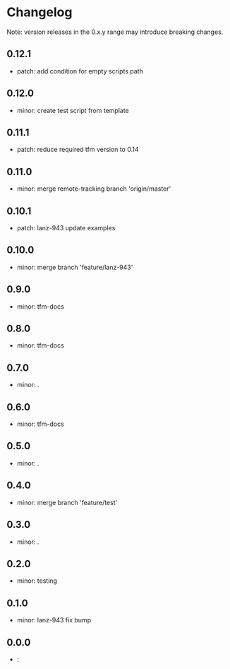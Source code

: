 # Changelog
Note: version releases in the 0.x.y range may introduce breaking changes.

## 0.12.1

- patch:  add condition for empty scripts path

## 0.12.0

- minor:  create test script from template

## 0.11.1

- patch:  reduce required tfm version to 0.14

## 0.11.0

- minor: merge remote-tracking branch 'origin/master'

## 0.10.1

- patch: lanz-943  update examples

## 0.10.0

- minor: merge branch 'feature/lanz-943'

## 0.9.0

- minor: tfm-docs

## 0.8.0

- minor: tfm-docs

## 0.7.0

- minor: .

## 0.6.0

- minor: tfm-docs

## 0.5.0

- minor: .

## 0.4.0

- minor: merge branch 'feature/test'

## 0.3.0

- minor: .

## 0.2.0

- minor: testing

## 0.1.0

- minor: lanz-943 fix bump

## 0.0.0

- : 
